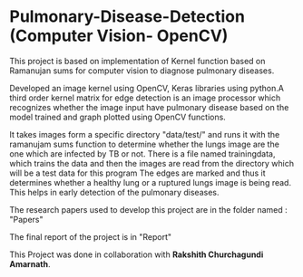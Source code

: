 # Pulmonary-Disease-Detection (Computer Vision- OpenCV)
This project is based on implementation of Kernel function based on Ramanujan sums for computer vision to diagnose pulmonary diseases.

Developed an image kernel using OpenCV, Keras libraries using python.A third order kernel matrix for edge detection is an image processor which recognizes whether the image input have pulmonary disease based on the model trained and graph plotted using OpenCV functions.

It takes images form a specific directory "data/test/" and runs it with the ramanujam sums function to determine whether the lungs image are the one which are infected by TB or not. There is a file named trainingdata, which trains the data and then the images are read from the directory which will be a test data for this program The edges are marked and thus it determines whether a healthy lung or a ruptured lungs image is being read. This helps in early detection of the pulmonary diseases.

The research papers used to develop this project are in the folder named : "Papers"

The final report of the project is in "Report"

This Project was done in collaboration with **Rakshith Churchagundi Amarnath**. 
